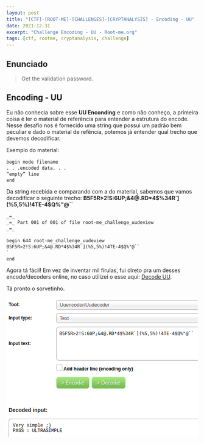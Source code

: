```yaml
---
layout: post
title: "[CTF]-[ROOT-ME]-[CHALLENGES]-[CRYPTANALYSIS] - Encoding - UU"
date: 2021-12-31
excerpt: "Challenge Encoding - UU - Root-me.org"
tags: [ctf, rootme, cryptanalysis, challenge]
---
```


## Enunciado

> Get the validation password.

## Encoding - UU

Eu não conhecia sobre esse __UU Enconding__ e como não conheço, a primeira coisa é ler o material de referência para entender a estrutura do encode. Nesse desafio nos é fornecido uma string que possui um padrão bem peculiar e dado o material de refência, potemos já entender qual trecho que devemos decodificar.

Exemplo do material:
```
begin mode filename
. . .encoded data. . .
“empty” line
end
```
Da string recebida e comparando com a do material, sabemos que vamos decodificar o seguinte trecho: __B5F5R>2!S:6UP;&4@.RD*4\$%34R`](%5,5%)!4TE-4$Q%"@``__

```
_=_ 
_=_ Part 001 of 001 of file root-me_challenge_uudeview
_=_ 

begin 644 root-me_challenge_uudeview
B5F5R>2!S:6UP;&4@.RD*4$%34R`](%5,5%)!4TE-4$Q%"@``
`
end
```

Agora tá fácil! Em vez de inventar mil firulas, fui direto pra um desses encode/decoders online, no caso utilizei o esse aqui: [Decode UU](http://uuencode.online-domain-tools.com/).

Tá pronto o sorvetinho.

![Encoding - UU](/img_posts/ctf/rootme/cryptanalysis/encoding-uu.png)






